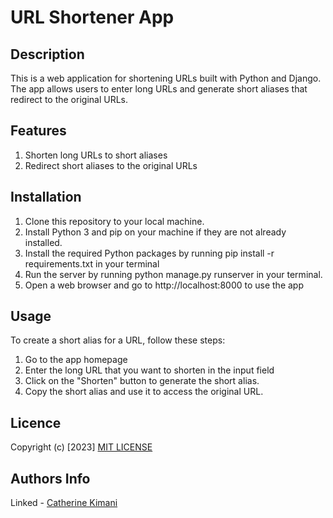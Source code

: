 # URL Shortener App
## Description
This is a web application for shortening URLs built with Python and Django. The app allows users to enter long URLs and generate short aliases that redirect to the original URLs.
## Features
1. Shorten long URLs to short aliases
2. Redirect short aliases to the original URLs 
## Installation
1. Clone this repository to your local machine.
2. Install Python 3 and pip on your machine if they are not already installed.
3. Install the required Python packages by running pip install -r requirements.txt in your terminal
4. Run the server by running python manage.py runserver in your terminal.
5. Open a web browser and go to http://localhost:8000 to use the app
## Usage
To create a short alias for a URL, follow these steps:
1. Go to the app homepage
2. Enter the long URL that you want to shorten in the input field
3. Click on the "Shorten" button to generate the short alias.
4. Copy the short alias and use it to access the original URL.
## Licence
Copyright (c) [2023] [MIT LICENSE](LICENSE)
## Authors Info

Linked - [Catherine Kimani](https://www.linkedin.com/incatherine-kimani/)
